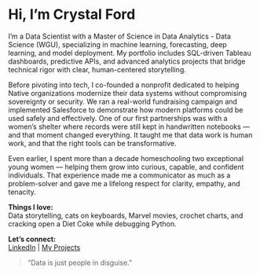 # Hi, I’m Crystal Ford

I’m a Data Scientist with a Master of Science in Data Analytics - Data Science (WGU), specializing in machine learning, forecasting, deep learning, and model deployment. My portfolio includes SQL-driven Tableau dashboards, predictive APIs, and advanced analytics projects that bridge technical rigor with clear, human-centered storytelling.

Before pivoting into tech, I co-founded a nonprofit dedicated to helping Native organizations modernize their data systems without compromising sovereignty or security. We ran a real-world fundraising campaign and implemented Salesforce to demonstrate how modern platforms could be used safely and effectively. One of our first partnerships was with a women’s shelter where records were still kept in handwritten notebooks — and that moment changed everything. It taught me that data work is human work, and that the right tools can be transformative.

Even earlier, I spent more than a decade homeschooling two exceptional young women — helping them grow into curious, capable, and confident individuals. That experience made me a communicator as much as a problem-solver and gave me a lifelong respect for clarity, empathy, and tenacity.

**Things I love:**  
Data storytelling, cats on keyboards, Marvel movies, crochet charts, and cracking open a Diet Coke while debugging Python.

**Let’s connect:**  
[LinkedIn](https://www.linkedin.com/in/crystal-m-ford/) | [My Projects](https://github.com/crystalmford?tab=repositories)

> “Data is just people in disguise.”
